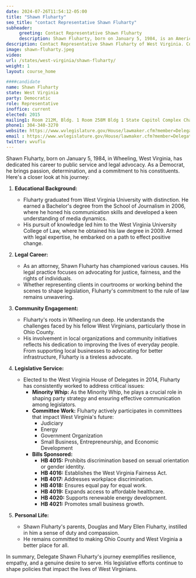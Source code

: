 ```yaml
---
date: 2024-07-26T11:54:12-05:00
title: "Shawn Fluharty"
seo_title: "contact Representative Shawn Fluharty"
subheader:
     greeting: Contact Representative Shawn Fluharty
     description: Shawn Fluharty, born on January 5, 1984, is an American politician affiliated with the Democratic Party. He is a member of the West Virginia House of Delegates, representing District 5. He assumed office on December 1, 2022.
description: Contact Representative Shawn Fluharty of West Virginia. Contact information for Shawn Fluharty includes email address, phone number, and mailing address.
image: shawn-fluharty.jpeg
video:
url: /states/west-virginia/shawn-fluharty/
weight: 1
layout: course_home

####candidate
name: Shawn Fluharty
state: West Virginia
party: Democratic
role: Representative
inoffice: current
elected: 2015
mailing1: Room 212M, Bldg. 1 Room 258M Bldg 1 State Capitol Complex Charleston, WV 25305
phone1: 304-340-3270
website: https://www.wvlegislature.gov/House/lawmaker.cfm?member=Delegate%20Fluharty/
email : https://www.wvlegislature.gov/House/lawmaker.cfm?member=Delegate%20Fluharty/
twitter: wvuflu
---
```

Shawn Fluharty, born on January 5, 1984, in Wheeling, West Virginia, has dedicated his career to public service and legal advocacy. As a Democrat, he brings passion, determination, and a commitment to his constituents. Here's a closer look at his journey:

1. **Educational Background:**
   - Fluharty graduated from West Virginia University with distinction. He earned a Bachelor's degree from the School of Journalism in 2006, where he honed his communication skills and developed a keen understanding of media dynamics.
   - His pursuit of knowledge led him to the West Virginia University College of Law, where he obtained his law degree in 2009. Armed with legal expertise, he embarked on a path to effect positive change.

2. **Legal Career:**
   - As an attorney, Shawn Fluharty has championed various causes. His legal practice focuses on advocating for justice, fairness, and the rights of individuals.
   - Whether representing clients in courtrooms or working behind the scenes to shape legislation, Fluharty's commitment to the rule of law remains unwavering.

3. **Community Engagement:**
   - Fluharty's roots in Wheeling run deep. He understands the challenges faced by his fellow West Virginians, particularly those in Ohio County.
   - His involvement in local organizations and community initiatives reflects his dedication to improving the lives of everyday people. From supporting local businesses to advocating for better infrastructure, Fluharty is a tireless advocate.

4. **Legislative Service:**
   - Elected to the West Virginia House of Delegates in 2014, Fluharty has consistently worked to address critical issues:
     - **Minority Whip:** As the Minority Whip, he plays a crucial role in shaping party strategy and ensuring effective communication among legislators.
     - **Committee Work:** Fluharty actively participates in committees that impact West Virginia's future:
       - Judiciary
       - Energy
       - Government Organization
       - Small Business, Entrepreneurship, and Economic Development
     - **Bills Sponsored:**
       - **HB 4015:** Prohibits discrimination based on sexual orientation or gender identity.
       - **HB 4016:** Establishes the West Virginia Fairness Act.
       - **HB 4017:** Addresses workplace discrimination.
       - **HB 4018:** Ensures equal pay for equal work.
       - **HB 4019:** Expands access to affordable healthcare.
       - **HB 4020:** Supports renewable energy development.
       - **HB 4021:** Promotes small business growth.

5. **Personal Life:**
   - Shawn Fluharty's parents, Douglas and Mary Ellen Fluharty, instilled in him a sense of duty and compassion.
   - He remains committed to making Ohio County and West Virginia a better place for all.

In summary, Delegate Shawn Fluharty's journey exemplifies resilience, empathy, and a genuine desire to serve. His legislative efforts continue to shape policies that impact the lives of West Virginians.
